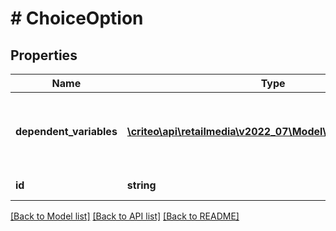 # # ChoiceOption

## Properties

Name | Type | Description | Notes
------------ | ------------- | ------------- | -------------
**dependent_variables** | [**\criteo\api\retailmedia\v2022_07\Model\TemplateVariable[]**](TemplateVariable.md) | Template variables unblocked when the option is chosen |
**id** | **string** | The id of the option |

[[Back to Model list]](../../README.md#models) [[Back to API list]](../../README.md#endpoints) [[Back to README]](../../README.md)
